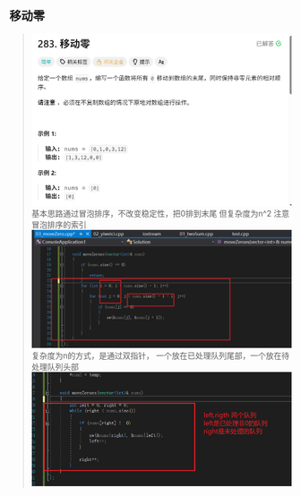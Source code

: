## 移动零
> ![alt text](image-8.png)
> 基本思路通过冒泡排序，不改变稳定性，把0排到末尾
> 但复杂度为n^2
> 注意冒泡排序的索引
> ![alt text](image-9.png)
> 复杂度为n的方式，是通过双指针，
> 一个放在已处理队列尾部，一个放在待处理队列头部
> ![alt text](image-10.png)